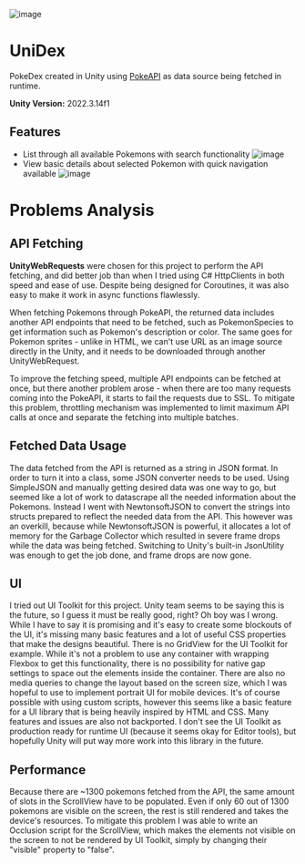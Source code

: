 ![image](https://github.com/YanguDev/UniDex/assets/42221923/8ee757cd-87ee-4687-acb6-40c480c34b0e)

# UniDex

PokeDex created in Unity using [PokeAPI](https://pokeapi.co/) as data source being fetched in runtime.

**Unity Version:** 2022.3.14f1

## Features
- List through all available Pokemons with search functionality
![image](https://github.com/YanguDev/UniDex/assets/42221923/e38026d3-30ce-44a5-b925-a0ef8d0732d8)
- View basic details about selected Pokemon with quick navigation available
![image](https://github.com/YanguDev/UniDex/assets/42221923/6350e95d-c597-4b96-9c32-94bf7ab8e5b1)

# Problems Analysis
## API Fetching
**UnityWebRequests** were chosen for this project to perform the API fetching, and did better job than when I tried using C# HttpClients in both speed and ease of use. Despite being designed for Coroutines, it was also easy to make it work in async functions flawlessly.

When fetching Pokemons through PokeAPI, the returned data includes another API endpoints that need to be fetched, such as PokemonSpecies to get information such as Pokemon's description or color. The same goes for Pokemon sprites - unlike in HTML, we can't use URL as an image source directly in the Unity, and it needs to be downloaded through another UnityWebRequest.

To improve the fetching speed, multiple API endpoints can be fetched at once, but there another problem arose - when there are too many requests coming into the PokeAPI, it starts to fail the requests due to SSL. To mitigate this problem, throttling mechanism was implemented to limit maximum API calls at once and separate the fetching into multiple batches.

## Fetched Data Usage
The data fetched from the API is returned as a string in JSON format. In order to turn it into a class, some JSON converter needs to be used. Using SimpleJSON and manually getting desired data was one way to go, but seemed like a lot of work to datascrape all the needed information about the Pokemons. Instead I went with NewtonsoftJSON to convert the strings into structs prepared to reflect the needed data from the API. This however was an overkill, because while NewtonsoftJSON is powerful, it allocates a lot of memory for the Garbage Collector which resulted in severe frame drops while the data was being fetched. Switching to Unity's built-in JsonUtility was enough to get the job done, and frame drops are now gone.

## UI
I tried out UI Toolkit for this project. Unity team seems to be saying this is the future, so I guess it must be really good, right? Oh boy was I wrong. While I have to say it is promising and it's easy to create some blockouts of the UI, it's missing many basic features and a lot of useful CSS properties that make the designs beautiful. There is no GridView for the UI Toolkit for example. While it's not a problem to use any container with wrapping Flexbox to get this functionality, there is no possibility for native gap settings to space out the elements inside the container. There are also no media queries to change the layout based on the screen size, which I was hopeful to use to implement portrait UI for mobile devices. It's of course possible with using custom scripts, however this seems like a basic feature for a UI library that is being heavily inspired by HTML and CSS. Many features and issues are also not backported. I don't see the UI Toolkit as production ready for runtime UI (because it seems okay for Editor tools), but hopefully Unity will put way more work into this library in the future.

## Performance
Because there are ~1300 pokemons fetched from the API, the same amount of slots in the ScrollView have to be populated. Even if only 60 out of 1300 pokemons are visible on the screen, the rest is still rendered and takes the device's resources. To mitigate this problem I was able to write an Occlusion script for the ScrollView, which makes the elements not visible on the screen to not be rendered by UI Toolkit, simply by changing their "visible" property to "false".
